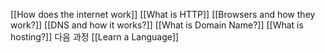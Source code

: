[[How does the internet work]]
[[What is HTTP]]
[[Browsers and how they work?]]
[[DNS and how it works?]]
[[What is Domain Name?]]
[[What is hosting?]]
다음 과정
[[Learn a Language]]
